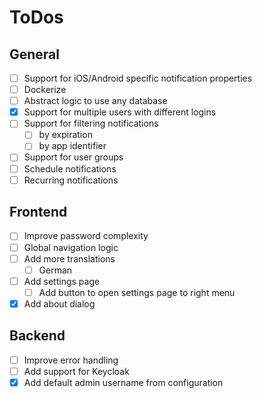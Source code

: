 # ToDos

## General

- [ ] Support for iOS/Android specific notification properties
- [ ] Dockerize
- [ ] Abstract logic to use any database
- [x] Support for multiple users with different logins
- [ ] Support for filtering notifications
    - [ ] by expiration
    - [ ] by app identifier
- [ ] Support for user groups
- [ ] Schedule notifications
- [ ] Recurring notifications

## Frontend

- [ ] Improve password complexity
- [ ] Global navigation logic
- [ ] Add more translations
    - [ ] German
- [ ] Add settings page
    - [ ] Add button to open settings page to right menu
- [x] Add about dialog

## Backend

- [ ] Improve error handling
- [ ] Add support for Keycloak
- [x] Add default admin username from configuration
